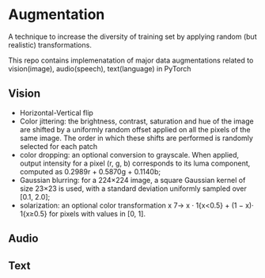 # Augmentation
A technique to increase the diversity of training set by applying random (but realistic) transformations.

This repo contains implemenatation of major data augmentations related to vision(image), audio(speech), text(language) in PyTorch 

## Vision
- Horizontal-Vertical flip
- Color jittering: the brightness, contrast, saturation and hue of the image are shifted by a uniformly random
offset applied on all the pixels of the same image. The order in which these shifts are performed is randomly
selected for each patch
- color dropping: an optional conversion to grayscale. When applied, output intensity for a pixel (r, g, b)
corresponds to its luma component, computed as 0.2989r + 0.5870g + 0.1140b;
- Gaussian blurring: for a 224×224 image, a square Gaussian kernel of size 23×23 is used, with a standard
deviation uniformly sampled over [0.1, 2.0];
- solarization: an optional color transformation x 7→ x · 1{x<0.5} + (1 − x)· 1{x≥0.5} for pixels with values
in [0, 1].

## Audio
## Text
